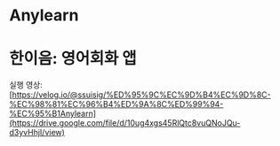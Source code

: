 # Anylearn
한이음: 영어회화 앱
========================
실행 영상: [https://velog.io/@ssuisig/%ED%95%9C%EC%9D%B4%EC%9D%8C-%EC%98%81%EC%96%B4%ED%9A%8C%ED%99%94-%EC%95%B1Anylearn](https://drive.google.com/file/d/10ug4xgs45RlQtc8vuQNoJQu-d3yvHhjI/view)
